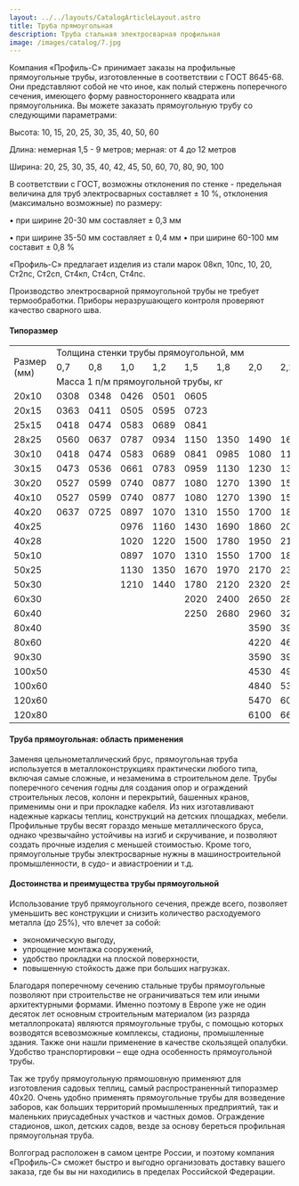 ```yaml
---
layout: ../../layouts/CatalogArticleLayout.astro
title: Труба прямоугольная
description: Труба стальная электросварная профильная
image: /images/catalog/7.jpg
---
```


Компания «Профиль-С» принимает заказы на профильные прямоугольные трубы, изготовленные в соответствии с ГОСТ 8645-68. Они представляют собой не что иное, как полый стержень поперечного сечения, имеющего форму равностороннего квадрата или прямоугольника. Вы можете заказать прямоугольную трубу со следующими параметрами:

Высота: 10, 15, 20, 25, 30, 35, 40, 50, 60

Длина: немерная 1,5 - 9 метров; мерная: от 4 до 12 метров

Ширина: 20, 25, 30, 35, 40, 42, 45, 50, 60, 70, 80, 90, 100

В соответствии с ГОСТ, возможны отклонения по стенке - предельная величина для труб электросварных составляет ± 10 %, отклонения (максимально возможные) по размеру:

• при ширине 20-30 мм составляет ± 0,3 мм

• при ширине 35-50 мм составляет ± 0,4 мм • при ширине 60-100 мм составит ± 0,8 %

«Профиль-С» предлагает изделия из стали марок 08кп, 10пс, 10, 20, Ст2пс, Ст2сп, Ст4кп, Ст4сп, Ст4пс.

Производство электросварной прямоугольной трубы не требует термообработки. Приборы неразрушающего контроля проверяют качество сварного шва.

#### Типоразмер

<div class="table-container">
<table>
<tbody>
<tr>
<td height="60" rowspan="3">Размер (мм)</td>
<td colspan="14">Толщина стенки трубы прямоугольной, мм</td>
</tr>
<tr>
<td>0,7</td>
<td>0,8</td>
<td>1,0</td>
<td>1,2</td>
<td>1,5</td>
<td>1,8</td>
<td>2,0</td>
<td>2,2</td>
<td>2,5</td>
<td>2,8</td>
<td>3,0</td>
<td>3,2</td>
<td>3,5</td>
<td>4,0</td>
</tr>
<tr>
<td colspan="14">Масса 1 п/м прямоугольной трубы, кг</td>
</tr>
<tr>
<td>20x10</td>
<td>0308</td>
<td>0348</td>
<td>0426</td>
<td>0501</td>
<td>0605</td>
<td></td>
<td></td>
<td></td>
<td></td>
<td></td>
<td></td>
<td></td>
<td></td>
<td></td>
</tr>
<tr>
<td>20x15</td>
<td>0363</td>
<td>0411</td>
<td>0505</td>
<td>0595</td>
<td>0723</td>
<td></td>
<td></td>
<td></td>
<td></td>
<td></td>
<td></td>
<td></td>
<td></td>
<td></td>
</tr>
<tr>
<td>25x15</td>
<td>0418</td>
<td>0474</td>
<td>0583</td>
<td>0689</td>
<td>0841</td>
<td></td>
<td></td>
<td></td>
<td></td>
<td></td>
<td></td>
<td></td>
<td></td>
<td></td>
</tr>
<tr>
<td>28x25</td>
<td>0560</td>
<td>0637</td>
<td>0787</td>
<td>0934</td>
<td>1150</td>
<td>1350</td>
<td>1490</td>
<td>1620</td>
<td>1,80</td>
<td></td>
<td></td>
<td></td>
<td></td>
<td></td>
</tr>
<tr>
<td>30x10</td>
<td>0418</td>
<td>0474</td>
<td>0583</td>
<td>0689</td>
<td>0841</td>
<td>0985</td>
<td>1080</td>
<td>1160</td>
<td>1,29</td>
<td></td>
<td></td>
<td></td>
<td></td>
<td></td>
</tr>
<tr>
<td>30x15</td>
<td>0473</td>
<td>0536</td>
<td>0661</td>
<td>0783</td>
<td>0959</td>
<td>1130</td>
<td>1230</td>
<td>1340</td>
<td>1,49</td>
<td></td>
<td></td>
<td></td>
<td></td>
<td></td>
</tr>
<tr>
<td>30х20</td>
<td>0527</td>
<td>0599</td>
<td>0740</td>
<td>0877</td>
<td>1080</td>
<td>1270</td>
<td>1390</td>
<td>1510</td>
<td>1,68</td>
<td></td>
<td></td>
<td></td>
<td></td>
<td></td>
</tr>
<tr>
<td>40x10</td>
<td>0527</td>
<td>0599</td>
<td>0740</td>
<td>0877</td>
<td>1080</td>
<td>1270</td>
<td>1390</td>
<td>1510</td>
<td>1,68</td>
<td></td>
<td></td>
<td></td>
<td></td>
<td></td>
</tr>
<tr>
<td>40x20</td>
<td>0637</td>
<td>0725</td>
<td>0897</td>
<td>1070</td>
<td>1310</td>
<td>1550</td>
<td>1700</td>
<td>1850</td>
<td>2,07</td>
<td></td>
<td></td>
<td></td>
<td></td>
<td></td>
</tr>
<tr>
<td>40x25</td>
<td></td>
<td></td>
<td>0976</td>
<td>1160</td>
<td>1430</td>
<td>1690</td>
<td>1860</td>
<td>2030</td>
<td>2,27</td>
<td></td>
<td></td>
<td></td>
<td></td>
<td></td>
</tr>
<tr>
<td>40х28</td>
<td></td>
<td></td>
<td>1020</td>
<td>1220</td>
<td>1500</td>
<td>1780</td>
<td>1950</td>
<td>2130</td>
<td>2,39</td>
<td></td>
<td></td>
<td></td>
<td></td>
<td></td>
</tr>
<tr>
<td>50x10</td>
<td></td>
<td></td>
<td>0897</td>
<td>1070</td>
<td>1310</td>
<td>1550</td>
<td>1700</td>
<td>1860</td>
<td>2,07</td>
<td>2,29</td>
<td>2,42</td>
<td></td>
<td></td>
<td></td>
</tr>
<tr>
<td>50x25</td>
<td></td>
<td></td>
<td>1130</td>
<td>1350</td>
<td>1670</td>
<td>1970</td>
<td>2170</td>
<td>2370</td>
<td>2,66</td>
<td>2,94</td>
<td>3,13</td>
<td></td>
<td></td>
<td></td>
</tr>
<tr>
<td>50x30</td>
<td></td>
<td></td>
<td>1210</td>
<td>1440</td>
<td>1780</td>
<td>2120</td>
<td>2320</td>
<td>2550</td>
<td>2,86</td>
<td>3,16</td>
<td>3,36</td>
<td></td>
<td></td>
<td></td>
</tr>
<tr>
<td>60x30</td>
<td></td>
<td></td>
<td></td>
<td></td>
<td>2020</td>
<td>2400</td>
<td>2650</td>
<td>2890</td>
<td>3,25</td>
<td>3,61</td>
<td>3,83</td>
<td></td>
<td></td>
<td></td>
</tr>
<tr>
<td>60x40</td>
<td></td>
<td></td>
<td></td>
<td></td>
<td>2250</td>
<td>2680</td>
<td>2960</td>
<td>3230</td>
<td>3,64</td>
<td>4,04</td>
<td>4,30</td>
<td>4,56</td>
<td>4,94</td>
<td>5,56</td>
</tr>
<tr>
<td>80x40</td>
<td></td>
<td></td>
<td></td>
<td></td>
<td></td>
<td></td>
<td>3590</td>
<td>3930</td>
<td>4,43</td>
<td>4,92</td>
<td>5,25</td>
<td>5,57</td>
<td>6,04</td>
<td>6,82</td>
</tr>
<tr>
<td>80x60</td>
<td></td>
<td></td>
<td></td>
<td></td>
<td></td>
<td></td>
<td>4220</td>
<td>4620</td>
<td>5,22</td>
<td>5,80</td>
<td>6,19</td>
<td>6,57</td>
<td>7,14</td>
<td>8,07</td>
</tr>
<tr>
<td>90x30</td>
<td></td>
<td></td>
<td></td>
<td></td>
<td></td>
<td></td>
<td>3590</td>
<td>3930</td>
<td>4,18</td>
<td>4,92</td>
<td>5,25</td>
<td>5,57</td>
<td>6,04</td>
<td>6,82</td>
</tr>
<tr>
<td>100x50</td>
<td></td>
<td></td>
<td></td>
<td></td>
<td></td>
<td></td>
<td>4530</td>
<td>4960</td>
<td>5,61</td>
<td>6,24</td>
<td>6,66</td>
<td>7,08</td>
<td>7,89</td>
<td>8,70</td>
</tr>
<tr>
<td>100x60</td>
<td></td>
<td></td>
<td></td>
<td></td>
<td></td>
<td></td>
<td>4840</td>
<td>5310</td>
<td>6,00</td>
<td>6,68</td>
<td>7,25</td>
<td>7,58</td>
<td>8,24</td>
<td>9,55</td>
</tr>
<tr>
<td>120x60</td>
<td></td>
<td></td>
<td></td>
<td></td>
<td></td>
<td></td>
<td>5470</td>
<td>6000</td>
<td>6,78</td>
<td>7,56</td>
<td>8,07</td>
<td>8,58</td>
<td>9,34</td>
<td>10,59</td>
</tr>
<tr>
<td>120x80</td>
<td></td>
<td></td>
<td></td>
<td></td>
<td></td>
<td></td>
<td>6100</td>
<td>6690</td>
<td>7,57</td>
<td>8,44</td>
<td>9,14</td>
<td>9,59</td>
<td>10,44</td>
<td>12,08</td>
</tr>
</tbody>
</table>
</div>

#### Труба прямоугольная: область применения

Заменяя цельнометаллический брус, прямоугольная труба используется в металлоконструкциях практически любого типа, включая самые сложные, и незаменима в строительном деле. Трубы поперечного сечения годны для создания опор и ограждений строительных лесов, колонн и перекрытий, башенных кранов, применимы они и при прокладке кабеля. Из них изготавливают надежные каркасы теплиц, конструкций на детских площадках, мебели. Профильные трубы весят гораздо меньше металлического бруса, однако чрезвычайно устойчивы на изгиб и скручивание, и позволяют создать прочные изделия с меньшей стоимостью. Кроме того, прямоугольные трубы электросварные нужны в машиностроительной промышленности, в судо- и авиастроении и т.д.

#### Достоинства и преимущества трубы прямоугольной

Использование труб прямоугольного сечения, прежде всего, позволяет уменьшить вес конструкции и снизить количество расходуемого металла (до 25%), что влечет за собой:

- экономическую выгоду,
- упрощение монтажа сооружений,
- удобство прокладки на плоской поверхности,
- повышенную стойкость даже при больших нагрузках.

Благодаря поперечному сечению стальные трубы прямоугольные позволяют при строительстве не ограничиваться тем или иными архитектурными формами. Именно поэтому в Европе уже не один десяток лет основным строительным материалом (из разряда металлопроката) являются прямоугольные трубы, с помощью которых возводятся всевозможные комплексы, стадионы, промышленные здания. Также они нашли применение в качестве скользящей опалубки. Удобство транспортировки – еще одна особенность прямоугольной трубы.

Так же трубу прямоугольную прямошовную применяют для изготовления садовых теплиц, самый распространенный типоразмер 40x20. Очень удобно применять прямоугольные трубы для возведение заборов, как больших территорий промышленных предприятий, так и маленьких приусадебных участков и частных домов. Ограждение стадионов, школ, детских садов, везде за основу береться профильная прямоугольная труба.

Волгоград расположен в самом центре России, и поэтому компания «Профиль-С» сможет быстро и выгодно организовать доставку вашего заказа, где бы вы ни находились в пределах Российской Федерации.
